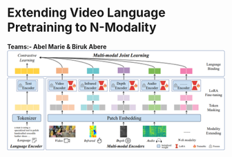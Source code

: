 # Extending Video Language Pretraining to N-Modality
**Teams:- **Abel Marie & Biruk Abere****
![ALT_TEXT](https://github.com/Biruk-Abere/Extending-Video-Language-Pretraining-to-N-Modality/blob/main/Screenshot%20from%202025-02-10%2003-47-38.png)
